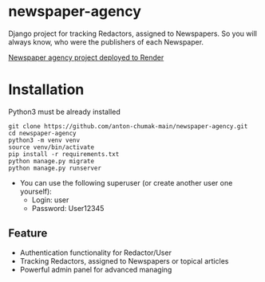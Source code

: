 # newspaper-agency

Django project for tracking Redactors, assigned to Newspapers.
So you will always know, who were the publishers of each Newspaper.


[Newspaper agency project deployed to Render](https://newspaper-agency-de9j.onrender.com)

# Installation

Python3 must be already installed

```shell
git clone https://github.com/anton-chumak-main/newspaper-agency.git
cd newspaper-agency
python3 -m venv venv
source venv/bin/activate
pip install -r requirements.txt
python manage.py migrate
python manage.py runserver
```
 - You can use the following superuser (or create another user one yourself):
    - Login: user
    - Password: User12345

## Feature

* Authentication functionality for Redactor/User
* Tracking Redactors, assigned to Newspapers or topical articles
* Powerful admin panel for advanced managing
